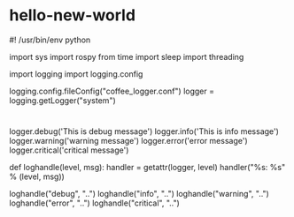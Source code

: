 # hello-new-world
#! /usr/bin/env python

import sys
import rospy
from time import sleep
import threading

import logging
import logging.config

logging.config.fileConfig("coffee_logger.conf")
logger = logging.getLogger("system")
#
logger.debug('This is debug message')
logger.info('This is info message')
logger.warning('warning message')
logger.error('error message')
logger.critical('critical message')


def loghandle(level, msg):
    handler = getattr(logger, level)
    handler("%s: %s" % (level, msg))

loghandle("debug", "..")
loghandle("info", "..")
loghandle("warning", "..")
loghandle("error", "..")
loghandle("critical", "..")
